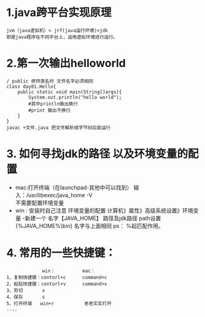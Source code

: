 # 1.java跨平台实现原理
    jvm（java虚拟机）< jrf(java运行环境)<jdk
    即是java程序在不同平台上，运用虚拟环境进行运行。
# 2.第一次输出helloworld
    / public 修饰类名时 文件名字必须相同
    class day01.Hello{
        public static void main(String[]args){
            System.out.println("hello world");
            #其中println输出换行
            #print 输出不换行
        }
    }
    javac +文件.java 把文件解析成字节码后能运行
# 3. 如何寻找jdk的路径 以及环境变量的配置
   -  mac:打开终端（在launchpad-其他中可以找到）
    输入：/usr/libexec/java_home -V  
    不需要配置环境变量 
   -  win : 安装时自己注意
     环境变量的配置 计算机》属性》高级系统设置》环境变量
     -新建一个 名字【JAVA_HOME】 路径及jdk路径
      path设置{%JAVA_HOME%\bin} 名字与上面相同
      ps： %起匹配作用。
# 4. 常用的一些快捷键：
                 win：          mac：           
    1、复制快捷键：contorl+c      command+c  
    2、粘贴快捷键：contorl+v      command+v
    3、剪切       x 
    4、保存       s
    5、打开终端   win+r           老老实实打开
    ....